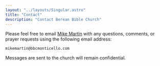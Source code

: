 ```yaml
---
layout: "../layouts/Singular.astro"
title: "Contact"
description: "Contact Berean Bible Church"
---
```


Please feel free to email <a href="mailto:mikemartin@bbcmonticello.com">Mike Martin</a> with any questions, comments, or prayer requests using the following email address:

`mikemartin@bbcmonticello.com`

Messages are sent to the church will remain confidential.
